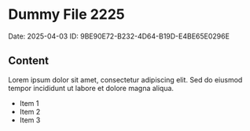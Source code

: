 # Dummy File 2225

Date: 2025-04-03
ID: 9BE90E72-B232-4D64-B19D-E4BE65E0296E

## Content

Lorem ipsum dolor sit amet, consectetur adipiscing elit.
Sed do eiusmod tempor incididunt ut labore et dolore magna aliqua.

* Item 1
* Item 2
* Item 3

